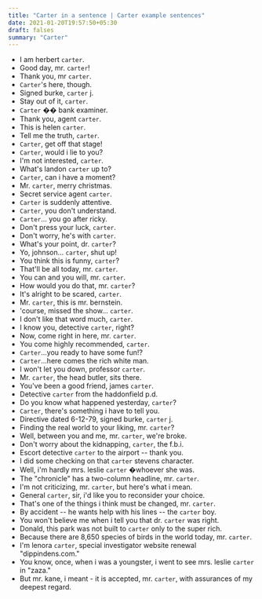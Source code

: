 ```yaml
---
title: "Carter in a sentence | Carter example sentences"
date: 2021-01-20T19:57:50+05:30
draft: falses
summary: "Carter"
---
```

- I am herbert `carter`.
- Good day, mr. `carter`!
- Thank you, mr `carter`.
- `Carter`'s here, though.
- Signed burke, `carter` j.
- Stay out of it, `carter`.
- `Carter` �� bank examiner.
- Thank you, agent `carter`.
- This is helen `carter`.
- Tell me the truth, `carter`.
- `Carter`, get off that stage!
- `Carter`, would i lie to you?
- I'm not interested, `carter`.
- What's landon `carter` up to?
- `Carter`, can i have a moment?
- Mr. `carter`, merry christmas.
- Secret service agent `carter`.
- `Carter` is suddenly attentive.
- `Carter`, you don't understand.
- `Carter`... you go after ricky.
- Don't press your luck, `carter`.
- Don't worry, he's with `carter`.
- What's your point, dr. `carter`?
- Yo, johnson... `carter`, shut up!
- You think this is funny, `carter`?
- That'll be all today, mr. `carter`.
- You can and you will, mr. `carter`.
- How would you do that, mr. `carter`?
- It's alright to be scared, `carter`.
- Mr. `carter`, this is mr. bernstein.
- 'course, missed the show... `carter`.
- I don't like that word much, `carter`.
- I know you, detective `carter`, right?
- Now, come right in here, mr. `carter`.
- You come highly recommended, `carter`.
- `Carter`...you ready to have some fun!?
- `Carter`...here comes the rich white man.
- I won't let you down, professor `carter`.
- Mr. `carter`, the head butler, sits there.
- You've been a good friend, james `carter`.
- Detective `carter` from the haddonfield p.d.
- Do you know what happened yesterday, `carter`?
- `Carter`, there's something i have to tell you.
- Directive dated 6-12-79, signed burke, `carter` j.
- Finding the real world to your liking, mr. `carter`?
- Well, between you and me, mr. `carter`, we're broke.
- Don't worry about the kidnapping, `carter`, the f.b.i.
- Escort detective `carter` to the airport -- thank you.
- I did some checking on that `carter` stevens character.
- Well, i'm hardly mrs. leslie `carter` �whoever she was.
- The "chronicle" has a two-column headline, mr. `carter`.
- I'm not criticizing, mr. `carter`, but here's what i mean.
- General `carter`, sir, i'd like you to reconsider your choice.
- That's one of the things i think must be changed, mr. `carter`.
- By accident -- he wants help with his lines -- the `carter` boy.
- You won't believe me when i tell you that dr. `carter` was right.
- Donald, this park was not built to `carter` only to the super rich.
- Because there are 8,650 species of birds in the world today, mr. `carter`.
- I'm lenora `carter`, special investigator website renewal "dippindens.com."
- You know, once, when i was a youngster, i went to see mrs. leslie `carter` in "zaza."
- But mr. kane, i meant - it is accepted, mr. `carter`, with assurances of my deepest regard.
                 
